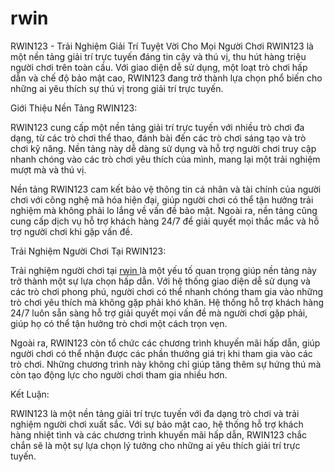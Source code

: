 # rwin
RWIN123 - Trải Nghiệm Giải Trí Tuyệt Vời Cho Mọi Người Chơi
RWIN123 là một nền tảng giải trí trực tuyến đáng tin cậy và thú vị, thu hút hàng triệu người chơi trên toàn cầu. Với giao diện dễ sử dụng, một loạt trò chơi hấp dẫn và chế độ bảo mật cao, RWIN123 đang trở thành lựa chọn phổ biến cho những ai yêu thích sự thú vị trong giải trí trực tuyến.

Giới Thiệu Nền Tảng RWIN123:

RWIN123 cung cấp một nền tảng giải trí trực tuyến với nhiều trò chơi đa dạng, từ các trò chơi thể thao, đánh bài đến các trò chơi sáng tạo và trò chơi kỹ năng. Nền tảng này dễ dàng sử dụng và hỗ trợ người chơi truy cập nhanh chóng vào các trò chơi yêu thích của mình, mang lại một trải nghiệm mượt mà và thú vị.

Nền tảng RWIN123 cam kết bảo vệ thông tin cá nhân và tài chính của người chơi với công nghệ mã hóa hiện đại, giúp người chơi có thể tận hưởng trải nghiệm mà không phải lo lắng về vấn đề bảo mật. Ngoài ra, nền tảng cũng cung cấp dịch vụ hỗ trợ khách hàng 24/7 để giải quyết mọi thắc mắc và hỗ trợ người chơi khi gặp vấn đề.

Trải Nghiệm Người Chơi Tại RWIN123:

Trải nghiệm người chơi tại <a href="https://rwin-online.com"> rwin </a>  là một yếu tố quan trọng giúp nền tảng này trở thành một sự lựa chọn hấp dẫn. Với hệ thống giao diện dễ sử dụng và các trò chơi phong phú, người chơi có thể nhanh chóng tham gia vào những trò chơi yêu thích mà không gặp phải khó khăn. Hệ thống hỗ trợ khách hàng 24/7 luôn sẵn sàng hỗ trợ giải quyết mọi vấn đề mà người chơi gặp phải, giúp họ có thể tận hưởng trò chơi một cách trọn vẹn.

Ngoài ra, RWIN123 còn tổ chức các chương trình khuyến mãi hấp dẫn, giúp người chơi có thể nhận được các phần thưởng giá trị khi tham gia vào các trò chơi. Những chương trình này không chỉ giúp tăng thêm sự hứng thú mà còn tạo động lực cho người chơi tham gia nhiều hơn.

Kết Luận:

RWIN123 là một nền tảng giải trí trực tuyến với đa dạng trò chơi và trải nghiệm người chơi xuất sắc. Với sự bảo mật cao, hệ thống hỗ trợ khách hàng nhiệt tình và các chương trình khuyến mãi hấp dẫn, RWIN123 chắc chắn sẽ là một sự lựa chọn lý tưởng cho những ai yêu thích giải trí trực tuyến.
